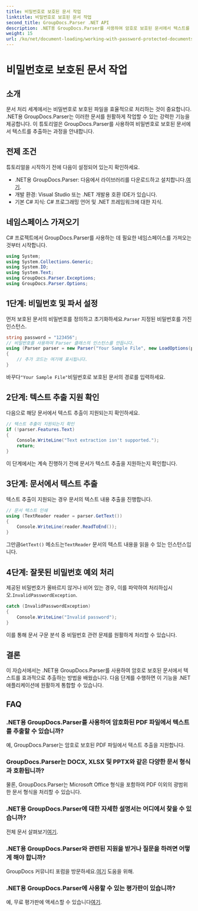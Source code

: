 ```yaml
---
title: 비밀번호로 보호된 문서 작업
linktitle: 비밀번호로 보호된 문서 작업
second_title: GroupDocs.Parser .NET API
description: .NET용 GroupDocs.Parser를 사용하여 암호로 보호된 문서에서 텍스트를 추출하는 방법을 알아보세요. 문서 처리 능력을 향상시켜 보세요.
weight: 15
url: /ko/net/document-loading/working-with-password-protected-documents/
---
```


# 비밀번호로 보호된 문서 작업

## 소개
문서 처리 세계에서는 비밀번호로 보호된 파일을 효율적으로 처리하는 것이 중요합니다. .NET용 GroupDocs.Parser는 이러한 문서를 원활하게 작업할 수 있는 강력한 기능을 제공합니다. 이 튜토리얼은 GroupDocs.Parser를 사용하여 비밀번호로 보호된 문서에서 텍스트를 추출하는 과정을 안내합니다.
## 전제 조건
튜토리얼을 시작하기 전에 다음이 설정되어 있는지 확인하세요.
-  .NET용 GroupDocs.Parser: 다음에서 라이브러리를 다운로드하고 설치합니다.[여기](https://releases.groupdocs.com/parser/net/).
- 개발 환경: Visual Studio 또는 .NET 개발용 호환 IDE가 있습니다.
- 기본 C# 지식: C# 프로그래밍 언어 및 .NET 프레임워크에 대한 지식.

## 네임스페이스 가져오기
C# 프로젝트에서 GroupDocs.Parser를 사용하는 데 필요한 네임스페이스를 가져오는 것부터 시작합니다.
```csharp
using System;
using System.Collections.Generic;
using System.IO;
using System.Text;
using GroupDocs.Parser.Exceptions;
using GroupDocs.Parser.Options;
```

## 1단계: 비밀번호 및 파서 설정
 먼저 보호된 문서의 비밀번호를 정의하고 초기화하세요.`Parser` 지정된 비밀번호를 가진 인스턴스.
```csharp
string password = "123456";
// 비밀번호를 사용하여 Parser 클래스의 인스턴스를 만듭니다.
using (Parser parser = new Parser("Your Sample File", new LoadOptions(password)))
{
    // 추가 코드는 여기에 표시됩니다.
}
```
 바꾸다`"Your Sample File"`비밀번호로 보호된 문서의 경로를 입력하세요.
## 2단계: 텍스트 추출 지원 확인
다음으로 해당 문서에서 텍스트 추출이 지원되는지 확인하세요.
```csharp
// 텍스트 추출이 지원되는지 확인
if (!parser.Features.Text)
{
    Console.WriteLine("Text extraction isn't supported.");
    return;
}
```
이 단계에서는 계속 진행하기 전에 문서가 텍스트 추출을 지원하는지 확인합니다.
## 3단계: 문서에서 텍스트 추출
텍스트 추출이 지원되는 경우 문서의 텍스트 내용 추출을 진행합니다.
```csharp
// 문서 텍스트 인쇄
using (TextReader reader = parser.GetText())
{
    Console.WriteLine(reader.ReadToEnd());
}
```
 그만큼`GetText()` 메소드는`TextReader` 문서의 텍스트 내용을 읽을 수 있는 인스턴스입니다.
## 4단계: 잘못된 비밀번호 예외 처리
 제공된 비밀번호가 올바르지 않거나 비어 있는 경우, 이를 파악하여 처리하십시오.`InvalidPasswordException`.
```csharp
catch (InvalidPasswordException)
{
    Console.WriteLine("Invalid password");
}
```
이를 통해 문서 구문 분석 중 비밀번호 관련 문제를 원활하게 처리할 수 있습니다.

## 결론
이 자습서에서는 .NET용 GroupDocs.Parser를 사용하여 암호로 보호된 문서에서 텍스트를 효과적으로 추출하는 방법을 배웠습니다. 다음 단계를 수행하면 이 기능을 .NET 애플리케이션에 원활하게 통합할 수 있습니다.

## FAQ
### .NET용 GroupDocs.Parser를 사용하여 암호화된 PDF 파일에서 텍스트를 추출할 수 있습니까?
예, GroupDocs.Parser는 암호로 보호된 PDF 파일에서 텍스트 추출을 지원합니다.
### GroupDocs.Parser는 DOCX, XLSX 및 PPTX와 같은 다양한 문서 형식과 호환됩니까?
물론, GroupDocs.Parser는 Microsoft Office 형식을 포함하여 PDF 이외의 광범위한 문서 형식을 처리할 수 있습니다.
### .NET용 GroupDocs.Parser에 대한 자세한 설명서는 어디에서 찾을 수 있습니까?
 전체 문서 살펴보기[여기](https://tutorials.groupdocs.com/parser/net/).
### .NET용 GroupDocs.Parser와 관련된 지원을 받거나 질문을 하려면 어떻게 해야 합니까?
 GroupDocs 커뮤니티 포럼을 방문하세요.[여기](https://forum.groupdocs.com/c/parser/17) 도움을 위해.
### .NET용 GroupDocs.Parser에 사용할 수 있는 평가판이 있습니까?
 예, 무료 평가판에 액세스할 수 있습니다[여기](https://releases.groupdocs.com/).